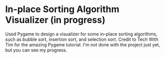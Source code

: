 # In-place Sorting Algorithm Visualizer (in progress)
Used Pygame to design a visualizer for some in-place sorting algorithms, such as bubble sort, insertion sort, and selection sort. 
Credit to Tech With Tim for the amazing Pygame tutorial. I'm not done with the project just yet, but you can see my progress.
